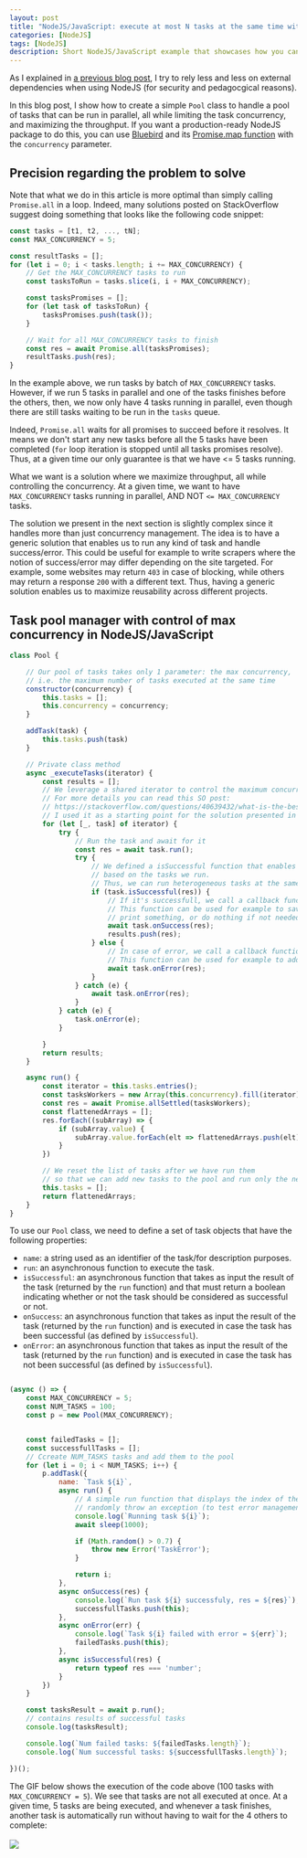 ```yaml
---
layout: post
title: "NodeJS/JavaScript: execute at most N tasks at the same time without external dependencies"
categories: [NodeJS]
tags: [NodeJS]
description: Short NodeJS/JavaScript example that showcases how you can execute at most N concurrent asynchronous tasks at the same time without using any external dependencies.
---
```


As I explained in <a href="{% post_url 2022-02-19-nodejs-https-proxy-no-dependencies %}">a previous blog post</a>, I try to rely less and less on external dependencies when using NodeJS (for security and pedagocgical reasons).

In this blog post, I show how to create a simple `Pool` class to handle a pool of tasks that can be run in parallel, all while limiting the task concurrency, and maximizing the throughput.
If you want a production-ready NodeJS package to do this, you can use <a href="http://bluebirdjs.com/docs/getting-started.html">Bluebird</a> and its <a href="http://bluebirdjs.com/docs/api/promise.map.html">Promise.map function</a> with the `concurrency` parameter.

## Precision regarding the problem to solve

Note that what we do in this article is more optimal than simply calling `Promise.all` in a loop.
Indeed, many solutions posted on StackOverflow suggest doing something that looks like the following code snippet:

```javascript
const tasks = [t1, t2, ..., tN];
const MAX_CONCURRENCY = 5;

const resultTasks = [];
for (let i = 0; i < tasks.length; i += MAX_CONCURRENCY) {
    // Get the MAX_CONCURRENCY tasks to run
    const tasksToRun = tasks.slice(i, i + MAX_CONCURRENCY);

    const tasksPromises = [];
    for (let task of tasksToRun) {
        tasksPromises.push(task());
    }

    // Wait for all MAX_CONCURRENCY tasks to finish
    const res = await Promise.all(tasksPromises);
    resultTasks.push(res);
}
```

In the example above, we run tasks by batch of `MAX_CONCURRENCY` tasks.
However, if we run 5 tasks in parallel and one of the tasks finishes before the others, then, we now only have 4 tasks running in parallel, even though there are still tasks waiting to be run in the `tasks` queue.

Indeed, `Promise.all` waits for all promises to succeed before it resolves.
It means we don't start any new tasks before all the 5 tasks have been completed (`for` loop iteration is stopped until all tasks promises resolve).
Thus, at a given time our only guarantee is that we have <= 5 tasks running.

What we want is a solution where we maximize throughput, all while controlling the concurrency.
At a given time, we want to have `MAX_CONCURRENCY` tasks running in parallel, AND NOT `<= MAX_CONCURRENCY` tasks.

The solution we present in the next section is slightly complex since it handles more than just concurrency management.
The idea is to have a generic solution that enables us to run any kind of task and handle success/error.
This could be useful for example to write scrapers where the notion of success/error may differ depending on the site targeted.
For example, some websites may return `403` in case of blocking, while others may return a response `200` with a different text.
Thus, having a generic solution enables us to maximize reusability across different projects.

## Task pool manager with control of max concurrency in NodeJS/JavaScript

```javascript
class Pool {

    // Our pool of tasks takes only 1 parameter: the max concurrency,
    // i.e. the maximum number of tasks executed at the same time
    constructor(concurrency) {
        this.tasks = [];
        this.concurrency = concurrency;
    }

    addTask(task) {
        this.tasks.push(task)
    }

    // Private class method
    async _executeTasks(iterator) {
        const results = [];
        // We leverage a shared iterator to control the maximum concurrency
        // For more details you can read this SO post:
        // https://stackoverflow.com/questions/40639432/what-is-the-best-way-to-limit-concurrency-when-using-es6s-promise-all
        // I used it as a starting point for the solution presented in the blog post
        for (let [_, task] of iterator) {
            try {
                // Run the task and await for it
                const res = await task.run();
                try {
                    // We defined a isSuccessful function that enables us to have different definition of success 
                    // based on the tasks we run.
                    // Thus, we can run heterogeneous tasks at the same time.
                    if (task.isSuccessful(res)) {
                        // If it's successfull, we call a callback function onSuccess.
                        // This function can be used for example to save the result to a database, 
                        // print something, or do nothing if not needed.
                        await task.onSuccess(res);
                        results.push(res);
                    } else {
                        // In case of error, we call a callback function onError.
                        // This function can be used for example to add the failed task to a queue of tasks to retry later.
                        await task.onError(res);
                    }
                } catch (e) {
                    await task.onError(res);
                }
            } catch (e) {
                task.onError(e);
            }

        }
        return results;
    }

    async run() {
        const iterator = this.tasks.entries();
        const tasksWorkers = new Array(this.concurrency).fill(iterator).map(this._executeTasks);
        const res = await Promise.allSettled(tasksWorkers);
        const flattenedArrays = [];
        res.forEach((subArray) => {
            if (subArray.value) {
                subArray.value.forEach(elt => flattenedArrays.push(elt))
            }
        })

        // We reset the list of tasks after we have run them
        // so that we can add new tasks to the pool and run only the newly added tasks
        this.tasks = [];
        return flattenedArrays;
    }
}

```

To use our `Pool` class, we need to define a set of task objects that have the following properties:
- `name`: a string used as an identifier of the task/for description purposes.
- `run`: an asynchronous function to execute the task.
- `isSuccessful`: an asynchronous function that takes as input the result of the task (returned by the `run` function) and that must return a boolean indicating whether or not the task should be considered as successful or not.
- `onSuccess`: an asynchronous function that takes as input the result of the task (returned by the `run` function) and is executed in case the task has been successful (as defined by `isSuccessful`).
- `onError`: an asynchronous function that takes as input the result of the task (returned by the `run` function) and is executed in case the task has not been successful (as defined by `isSuccessful`).

```javascript

(async () => {
    const MAX_CONCURRENCY = 5;
    const NUM_TASKS = 100;
    const p = new Pool(MAX_CONCURRENCY);


    const failedTasks = [];
    const successfullTasks = [];
    // Ccreate NUM_TASKS tasks and add them to the pool
    for (let i = 0; i < NUM_TASKS; i++) {
        p.addTask({
            name: `Task ${i}`,
            async run() {
                // A simple run function that displays the index of the task, waits 1s (to better observe parallelism) and
                // randomly throw an exception (to test error management)
                console.log(`Running task ${i}`);
                await sleep(1000);

                if (Math.random() > 0.7) {
                    throw new Error('TaskError');
                }

                return i;
            },
            async onSuccess(res) {
                console.log(`Run task ${i} successfuly, res = ${res}`);
                successfullTasks.push(this);
            },
            async onError(err) {
                console.log(`Task ${i} failed with error = ${err}`);
                failedTasks.push(this);
            },
            async isSuccessful(res) {
                return typeof res === 'number';
            }
        })
    }

    const tasksResult = await p.run();
    // contains results of successful tasks
    console.log(tasksResult);

    console.log(`Num failed tasks: ${failedTasks.length}`);
    console.log(`Num successful tasks: ${successfullTasks.length}`);

})();

```

The GIF below shows the execution of the code above (100 tasks with `MAX_CONCURRENCY = 5`).
We see that tasks are not all executed at once.
At a given time, 5 tasks are being executed, and whenever a task finishes, another task is automatically run without having to wait for the 4 others to complete:
<br/>
<br/>
<img src="/assets/media/task-pool-exec.gif">